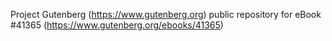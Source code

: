 Project Gutenberg (https://www.gutenberg.org) public repository for eBook #41365 (https://www.gutenberg.org/ebooks/41365)
